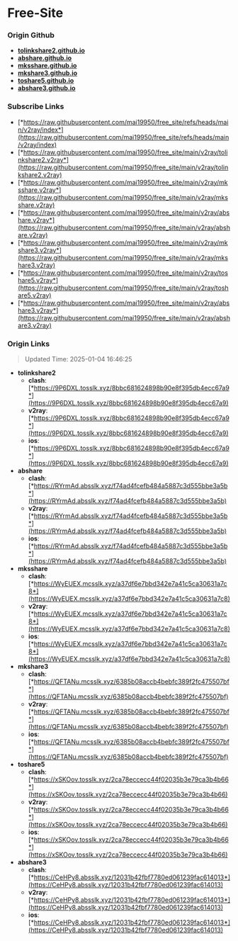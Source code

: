 # Free-Site

### Origin Github

- [**tolinkshare2.github.io**](https://github.com/tolinkshare2/tolinkshare2.github.io)
- [**abshare.github.io**](https://github.com/abshare/abshare.github.io)
- [**mksshare.github.io**](https://github.com/mksshare/mksshare.github.io)
- [**mkshare3.github.io**](https://github.com/mkshare3/mkshare3.github.io)
- [**toshare5.github.io**](https://github.com/toshare5/toshare5.github.io)
- [**abshare3.github.io**](https://github.com/abshare3/abshare3.github.io)

### Subscribe Links

- [*https://raw.githubusercontent.com/mai19950/free_site/refs/heads/main/v2ray/index*](https://raw.githubusercontent.com/mai19950/free_site/refs/heads/main/v2ray/index)
- [*https://raw.githubusercontent.com/mai19950/free_site/main/v2ray/tolinkshare2.v2ray*](https://raw.githubusercontent.com/mai19950/free_site/main/v2ray/tolinkshare2.v2ray)
- [*https://raw.githubusercontent.com/mai19950/free_site/main/v2ray/mksshare.v2ray*](https://raw.githubusercontent.com/mai19950/free_site/main/v2ray/mksshare.v2ray)
- [*https://raw.githubusercontent.com/mai19950/free_site/main/v2ray/abshare.v2ray*](https://raw.githubusercontent.com/mai19950/free_site/main/v2ray/abshare.v2ray)
- [*https://raw.githubusercontent.com/mai19950/free_site/main/v2ray/mkshare3.v2ray*](https://raw.githubusercontent.com/mai19950/free_site/main/v2ray/mkshare3.v2ray)
- [*https://raw.githubusercontent.com/mai19950/free_site/main/v2ray/toshare5.v2ray*](https://raw.githubusercontent.com/mai19950/free_site/main/v2ray/toshare5.v2ray)
- [*https://raw.githubusercontent.com/mai19950/free_site/main/v2ray/abshare3.v2ray*](https://raw.githubusercontent.com/mai19950/free_site/main/v2ray/abshare3.v2ray)

### Origin Links

> Updated Time: 2025-01-04 16:46:25

- **tolinkshare2**
  - **clash**: [*https://9P6DXL.tosslk.xyz/8bbc681624898b90e8f395db4ecc67a9*](https://9P6DXL.tosslk.xyz/8bbc681624898b90e8f395db4ecc67a9)
  - **v2ray**: [*https://9P6DXL.tosslk.xyz/8bbc681624898b90e8f395db4ecc67a9*](https://9P6DXL.tosslk.xyz/8bbc681624898b90e8f395db4ecc67a9)
  - **ios**: [*https://9P6DXL.tosslk.xyz/8bbc681624898b90e8f395db4ecc67a9*](https://9P6DXL.tosslk.xyz/8bbc681624898b90e8f395db4ecc67a9)
- **abshare**
  - **clash**: [*https://RYrmAd.absslk.xyz/f74ad4fcefb484a5887c3d555bbe3a5b*](https://RYrmAd.absslk.xyz/f74ad4fcefb484a5887c3d555bbe3a5b)
  - **v2ray**: [*https://RYrmAd.absslk.xyz/f74ad4fcefb484a5887c3d555bbe3a5b*](https://RYrmAd.absslk.xyz/f74ad4fcefb484a5887c3d555bbe3a5b)
  - **ios**: [*https://RYrmAd.absslk.xyz/f74ad4fcefb484a5887c3d555bbe3a5b*](https://RYrmAd.absslk.xyz/f74ad4fcefb484a5887c3d555bbe3a5b)
- **mksshare**
  - **clash**: [*https://WyEUEX.mcsslk.xyz/a37df6e7bbd342e7a41c5ca30631a7c8*](https://WyEUEX.mcsslk.xyz/a37df6e7bbd342e7a41c5ca30631a7c8)
  - **v2ray**: [*https://WyEUEX.mcsslk.xyz/a37df6e7bbd342e7a41c5ca30631a7c8*](https://WyEUEX.mcsslk.xyz/a37df6e7bbd342e7a41c5ca30631a7c8)
  - **ios**: [*https://WyEUEX.mcsslk.xyz/a37df6e7bbd342e7a41c5ca30631a7c8*](https://WyEUEX.mcsslk.xyz/a37df6e7bbd342e7a41c5ca30631a7c8)
- **mkshare3**
  - **clash**: [*https://QFTANu.mcsslk.xyz/6385b08accb4bebfc389f2fc475507bf*](https://QFTANu.mcsslk.xyz/6385b08accb4bebfc389f2fc475507bf)
  - **v2ray**: [*https://QFTANu.mcsslk.xyz/6385b08accb4bebfc389f2fc475507bf*](https://QFTANu.mcsslk.xyz/6385b08accb4bebfc389f2fc475507bf)
  - **ios**: [*https://QFTANu.mcsslk.xyz/6385b08accb4bebfc389f2fc475507bf*](https://QFTANu.mcsslk.xyz/6385b08accb4bebfc389f2fc475507bf)
- **toshare5**
  - **clash**: [*https://xSKOov.tosslk.xyz/2ca78eccecc44f02035b3e79ca3b4b66*](https://xSKOov.tosslk.xyz/2ca78eccecc44f02035b3e79ca3b4b66)
  - **v2ray**: [*https://xSKOov.tosslk.xyz/2ca78eccecc44f02035b3e79ca3b4b66*](https://xSKOov.tosslk.xyz/2ca78eccecc44f02035b3e79ca3b4b66)
  - **ios**: [*https://xSKOov.tosslk.xyz/2ca78eccecc44f02035b3e79ca3b4b66*](https://xSKOov.tosslk.xyz/2ca78eccecc44f02035b3e79ca3b4b66)
- **abshare3**
  - **clash**: [*https://CeHPy8.absslk.xyz/12031b42fbf7780ed061239fac614013*](https://CeHPy8.absslk.xyz/12031b42fbf7780ed061239fac614013)
  - **v2ray**: [*https://CeHPy8.absslk.xyz/12031b42fbf7780ed061239fac614013*](https://CeHPy8.absslk.xyz/12031b42fbf7780ed061239fac614013)
  - **ios**: [*https://CeHPy8.absslk.xyz/12031b42fbf7780ed061239fac614013*](https://CeHPy8.absslk.xyz/12031b42fbf7780ed061239fac614013)
